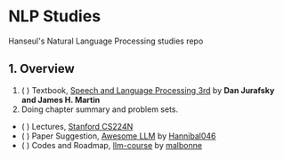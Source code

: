 # NLP Studies
Hanseul's Natural Language Processing studies repo
## 1. Overview
1) ( ) Textbook, [Speech and Language Processing 3rd](https://web.stanford.edu/~jurafsky/slp3/) by **Dan Jurafsky and James H. Martin**
  1) Doing chapter summary and problem sets.
* ( ) Lectures, [Stanford CS224N](https://youtube.com/watch?v=rmVRLeJRkl4&list=PLoROMvodv4rMFqRtEuo6SGjY4XbRIVRd4)
* ( ) Paper Suggestion, [Awesome LLM](https://github.com/Hannibal046/Awesome-LLM) by [Hannibal046](https://github.com/Hannibal046/)
* ( ) Codes and Roadmap, [llm-course](https://github.com/mlabonne/llm-course) by [malbonne](https://github.com/mlabonne/)
